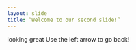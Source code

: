 ```yaml
---
layout: slide
title: “Welcome to our second slide!”
---
```

looking great
Use the left arrow to go back!
